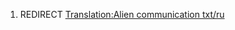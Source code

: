 1.  REDIRECT [Translation:Alien communication
    txt/ru](Translation:Alien_communication_txt/ru "wikilink")